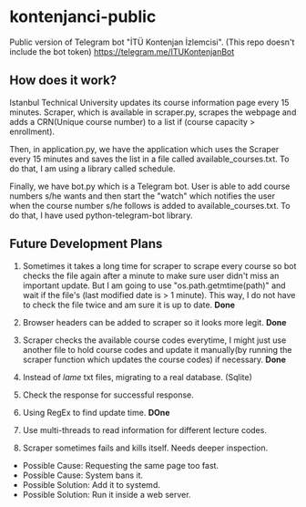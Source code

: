 # kontenjanci-public
Public version of Telegram bot "İTÜ Kontenjan İzlemcisi". (This repo doesn't include the bot token)
https://telegram.me/ITUKontenjanBot

## How does it work?

Istanbul Technical University updates its course information page every 15 minutes. Scraper, which is available
in scraper.py, scrapes the webpage and adds a CRN(Unique course number) to a list if (course capacity > enrollment).

Then, in application.py, we have the application which uses the Scraper every 15 minutes and saves the list in a file
called available_courses.txt. To do that, I am using a library called schedule.

Finally, we have bot.py which is a Telegram bot. User is able to add course numbers s/he wants and then start the "watch" which
notifies the user when the course number s/he follows is added to available_courses.txt. To do that, I have used python-telegram-bot library.

## Future Development Plans

1. Sometimes it takes a long time for scraper to scrape every course so bot checks the file again after a minute to make sure user didn't miss an
important update. But I am going to use "os.path.getmtime(path)" and wait if the file's (last modified date is > 1 minute). This way, I do not
have to check the file twice and am sure it is up to date. <b>Done</b>

2. Browser headers can be added to scraper so it looks more legit. <b>Done</b>

3. Scraper checks the available course codes everytime, I might just use another file to hold course codes and update it
manually(by running the scraper function which updates the course codes) if necessary. <b>Done</b>

4. Instead of <i>lame</i> txt files, migrating to a real database. (Sqlite)

5. Check the response for successful response.

6. Using RegEx to find update time. <b>DOne</b>

7. Use multi-threads to read information for different lecture codes.

8. Scraper sometimes fails and kills itself. Needs deeper inspection.

  * Possible Cause: Requesting the same page too fast.
  * Possible Cause: System bans it.
  * Possible Solution: Add it to systemd.
  * Possible Solution: Run it inside a web server.
        

